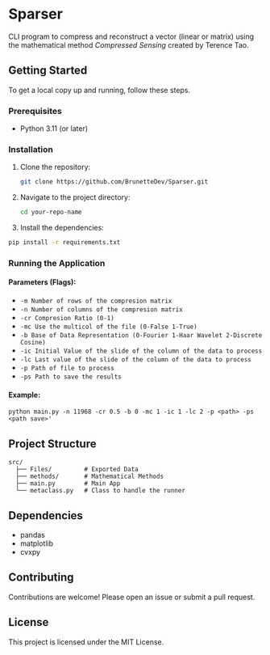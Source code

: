 # Sparser

CLI program to compress and reconstruct a vector (linear or matrix) using the mathematical method *Compressed Sensing* created by Terence Tao.

## Getting Started

To get a local copy up and running, follow these steps.

### Prerequisites

- Python 3.11 (or later)
### Installation

1. Clone the repository:
   ```bash
   git clone https://github.com/BrunetteDev/Sparser.git
   ```

2. Navigate to the project directory:
   ```bash
   cd your-repo-name
   ```

3. Install the dependencies:
```bash
pip install -r requirements.txt
```



### Running the Application

#### Parameters (Flags):

- `-m Number of rows of the compresion matrix`
- `-n Number of columns of the compresion matrix`
- `-cr Compresion Ratio (0-1)`
- `-mc Use the multicol of the file (0-False 1-True)`
- `-b Base of Data Representation (0-Fourier 1-Haar Wavelet 2-Discrete Cosine)`
- `-ic Initial Value of the slide of the column of the data to process`
- `-lc Last value of the slide of the column of the data to process`
- `-p Path of file to process`
- `-ps Path to save the results`
#### Example:

`python main.py -n 11968 -cr 0.5 -b 0 -mc 1 -ic 1 -lc 2 -p <path> -ps <path save>'`

## Project Structure

```
src/
  ├── Files/         # Exported Data 
  ├── methods/       # Mathematical Methods
  ├── main.py        # Main App 
  └── metaclass.py   # Class to handle the runner 
```

## Dependencies

- pandas
- matplotlib
- cvxpy

## Contributing

Contributions are welcome! Please open an issue or submit a pull request.

## License

This project is licensed under the MIT License.

